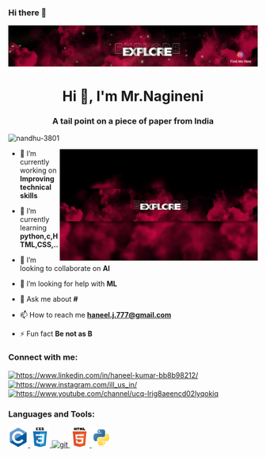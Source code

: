### Hi there 👋

![MasterHead](https://github.com/Nandhu-3801/Nandhu-3801/blob/main/20210708_162059.jpg)

<h1 align="center">Hi 👋, I'm Mr.Nagineni</h1>
<h3 align="center">A tail point on a piece of paper from India</h3>

<p align="left"> <img src="https://komarev.com/ghpvc/?username=nandhu-3801&label=Profile%20views&color=0e75b6&style=flat" alt="nandhu-3801" /> </p>

<img align="right" alt="Coding" width="400" src="https://github.com/Nandhu-3801/Nandhu-3801/blob/main/20210708_174044.jpg">

- 🔭 I’m currently working on **Improving technical skills**

- 🌱 I’m currently learning **python,c,HTML,CSS,..**

- 👯 I’m looking to collaborate on **AI**

- 🤝 I’m looking for help with **ML**

- 💬 Ask me about **#**

- 📫 How to reach me **haneel.j.777@gmail.com**

- ⚡ Fun fact **Be not as B**

<h3 align="left">Connect with me:</h3>
<p align="left">
<a href="https://linkedin.com/in/https://www.linkedin.com/in/haneel-kumar-bb8b98212/" target="blank"><img align="center" src="https://raw.githubusercontent.com/rahuldkjain/github-profile-readme-generator/master/src/images/icons/Social/linked-in-alt.svg" alt="https://www.linkedin.com/in/haneel-kumar-bb8b98212/" height="30" width="40" /></a>
<a href="https://instagram.com/https://www.instagram.com/ill_us_in/" target="blank"><img align="center" src="https://raw.githubusercontent.com/rahuldkjain/github-profile-readme-generator/master/src/images/icons/Social/instagram.svg" alt="https://www.instagram.com/ill_us_in/" height="30" width="40" /></a>
<a href="https://www.youtube.com/c/https://www.youtube.com/channel/ucq-lrig8aeencd02lyqokiq" target="blank"><img align="center" src="https://raw.githubusercontent.com/rahuldkjain/github-profile-readme-generator/master/src/images/icons/Social/youtube.svg" alt="https://www.youtube.com/channel/ucq-lrig8aeencd02lyqokiq" height="30" width="40" /></a>
</p>

<h3 align="left">Languages and Tools:</h3>
<p align="left"> <a href="https://www.cprogramming.com/" target="_blank"> <img src="https://raw.githubusercontent.com/devicons/devicon/master/icons/c/c-original.svg" alt="c" width="40" height="40"/> </a> <a href="https://www.w3schools.com/css/" target="_blank"> <img src="https://raw.githubusercontent.com/devicons/devicon/master/icons/css3/css3-original-wordmark.svg" alt="css3" width="40" height="40"/> </a> <a href="https://git-scm.com/" target="_blank"> <img src="https://www.vectorlogo.zone/logos/git-scm/git-scm-icon.svg" alt="git" width="40" height="40"/> </a> <a href="https://www.w3.org/html/" target="_blank"> <img src="https://raw.githubusercontent.com/devicons/devicon/master/icons/html5/html5-original-wordmark.svg" alt="html5" width="40" height="40"/> </a> <a href="https://www.python.org" target="_blank"> <img src="https://raw.githubusercontent.com/devicons/devicon/master/icons/python/python-original.svg" alt="python" width="40" height="40"/> </a> </p>

